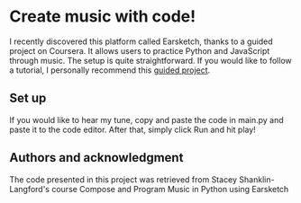# Create music with code!

I recently discovered this platform called Earsketch, thanks to a guided project on Coursera. It allows users to practice Python and JavaScript through music. The setup is quite straightforward. If you would like to follow a tutorial, I personally recommend this [guided project](https://www.coursera.org/projects/compose-program-music-in-python-using-earsketch).

## Set up
If you would like to hear my tune, copy and paste the code in main.py and paste it to the code editor. After that, simply click Run and hit play!

## Authors and acknowledgment
The code presented in this project was retrieved from Stacey Shanklin-Langford's course Compose and Program Music in Python using Earsketch
